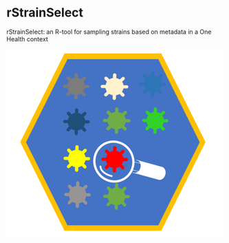 # rStrainSelect
rStrainSelect: an R-tool for sampling strains based on metadata in a One Health context

<img src='rStrainSelect.png' />

